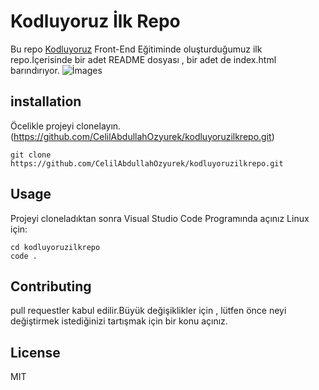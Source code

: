 # Kodluyoruz İlk Repo
Bu repo [Kodluyoruz](https://www.kodluyoruz.org) Front-End Eğitiminde oluşturduğumuz ilk repo.İçerisinde bir adet README dosyası , bir adet de index.html barındırıyor.
![İmages](İmages/Proje.PNG)


## installation 
Öcelikle projeyi clonelayın.(https://github.com/CelilAbdullahOzyurek/kodluyoruzilkrepo.git)

`git clone https://github.com/CelilAbdullahOzyurek/kodluyoruzilkrepo.git`

## Usage 
Projeyi cloneladıktan sonra Visual Studio Code Programında açınız
Linux için:

``` 
cd kodluyoruzilkrepo
code .   
```          
     
## Contributing
pull requestler kabul edilir.Büyük değişiklikler için , lütfen önce neyi değiştirmek istediğinizi tartışmak için bir konu açınız.

## License 
MIT

